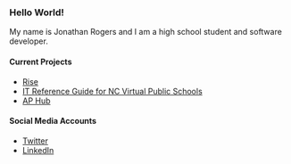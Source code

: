 ### Hello World!

My name is Jonathan Rogers and I am a high school student and software developer.

#### Current Projects
- [Rise](https://github.com/NCVirtual-Coding-Club/Rise)
- [IT Reference Guide for NC Virtual Public Schools](https://github.com/ncvpsptc/it)
- [AP Hub](https://github.com/ncvpsptc/aphub)


#### Social Media Accounts
- [Twitter](https://twitter.com/lynnix_dev)
- [LinkedIn](https://www.linkedin.com/in/jonathan-l-rogers/)


<!--
**jonathan-rogers-dev/jonathan-rogers-dev** is a ✨ _special_ ✨ repository because its `README.md` (this file) appears on your GitHub profile.

Here are some ideas to get you started:

- 🔭 I’m currently working on ...
- 🌱 I’m currently learning ...
- 👯 I’m looking to collaborate on ...
- 🤔 I’m looking for help with ...
- 💬 Ask me about ...
- 📫 How to reach me: ...
- 😄 Pronouns: ...
- ⚡ Fun fact: ...
-->


